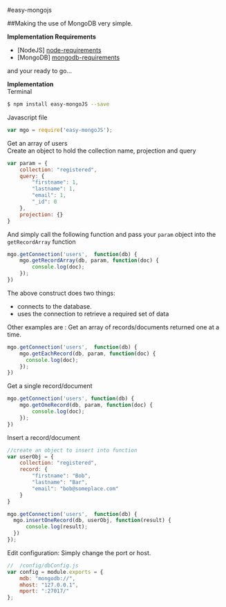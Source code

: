 #easy-mongojs 


##Making the use of MongoDB very simple. 
    
**Implementation Requirements**   
     
 - [NodeJS] [node-requirements]
 - [MongoDB] [mongodb-requirements] 
 

and your ready to go...

**Implementation**   
Terminal   
```bash
$ npm install easy-mongoJS --save
```
Javascript file
```javascript
var mgo = require('easy-mongoJS');


```

Get an array of users  
Create an object to hold the collection name, projection and query

```javascript
var param = {
	collection: "registered",
	query: { 
		"firstname": 1,
		"lastname": 1, 
		"email": 1, 
		"_id": 0 
	},
	projection: {}
}

```
And simply call the following function and pass your `param` object into the `getRecordArray` function

```javascript
mgo.getConnection('users',  function(db) {
	mgo.getRecordArray(db, param, function(doc) {
		console.log(doc);
	});
})
```
The above construct does two things:
- connects to the database. 
- uses the connection to retrieve a required set of data


Other examples are :
Get an array of records/documents returned one at a time.
```javascript
mgo.getConnection('users',  function(db) {
	mgo.getEachRecord(db, param, function(doc) {
	  console.log(doc);
 	});
})
```
Get a single record/document
```javascript
mgo.getConnection('users', function(db) {
 	mgo.getOneRecord(db, param, function(doc) {
 		console.log(doc);
 	});
})
```

Insert a record/document
```javascript
//create an object to insert into function
var userObj = {
	collection: "registered",
	record: { 
		"firstname": "Bob",
		"lastname": "Bar",
		"email": "bob@someplace.com"
	}
}

mgo.getConnection('users',  function(db) {
  mgo.insertOneRecord(db, userObj, function(result) {
 	  console.log(result);
  })
});
```

Edit configuration:
Simply change the port or host.

```javascript
//  /config/dbConfig.js
var config = module.exports = {
	mdb: "mongodb://",
	mhost: "127.0.0.1",
	mport: ":27017/"
};
```
[requirements]: https://github.com/jquery/content/issues/4  
[node-requirements]: https://nodejs.org/
[mongodb-requirements]: https://www.mongodb.org/
[npm-requirements]: https://docs.npmjs.com/getting-started/installing-node
[homebrew-requirements]: http://brew.sh/
